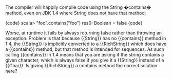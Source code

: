 The compiler will happily compile code using the String �contains� method, even on JDK 1.4 where String does not have that method:

{code}
scala> "foo".contains("foo")
res0: Boolean = false
{code}

Worse, at runtime it fails by always returning false rather than throwing an exception.
Problem is that because {{String}} has no {{contains}} method in 1.4, the {{String}} is  implicitly converted to a {{RichString}} which does have a {{contains}} method, but that method is intended for sequences.  As such calling {{contains}} in 1.4 means that you are asking if the string contains a given character, which is always false if you give it a {{String}} instead of a {{Char}}.  Is giving {{RichString}} a contains method the correct solution here? 
